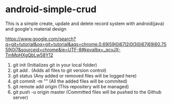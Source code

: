 # android-simple-crud

This is a simple create, update and delete record system with android(java) and google's material design 

https://www.google.com/search?q=git+tutorial&oq=git+tutorial&aqs=chrome.0.69i59j0i67l2j0l3j0i67j69i60.7559j0j7&sourceid=chrome&ie=UTF-8#kpvalbx=_qcvJX-TmMpHXgQbLw58Y12

1) git init (Initializes git in your local folder)
2) git add . (Adds all files to git version control)
3) git status (Any added or removed files will be logged here)
4) git commit -m "<Your Message>" (All the added files will be commited)
5) git remote add origin <repo-name> (This repositery will be managed)
6) git push -u origin master (Committed files will be pushed to the Github server)
